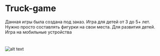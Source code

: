 # Truck-game
Данная игры была создана под заказ. Игра для детей от 3 до 5+ лет. Нужно просто составлять фигурки на свои места. Для развития детей. Игра на мобильные устройства
#
![alt text](https://github.com/Mrrebrik-code/Truck-game/blob/main/image.png)

